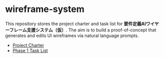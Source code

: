 # wireframe-system

This repository stores the project charter and task list for **要件定義AIワイヤーフレーム支援システム（仮）**. The aim is to build a proof-of-concept that generates and edits UI wireframes via natural language prompts.

- [Project Charter](docs/ProjectCharter.md)
- [Phase 1 Task List](docs/Phase1_Tasks.md)
